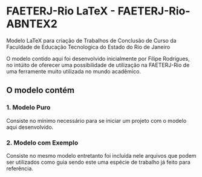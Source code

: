 
# FAETERJ-Rio LaTeX - FAETERJ-Rio-ABNTEX2

Modelo LaTeX para criação de Trabalhos de Conclusão de Curso da Faculdade de Educação Tecnologica do Estado do Rio de Janeiro

O modelo contido aqui foi desenvolvido inicialmente por Filipe Rodrigues, no intúito de oferecer uma possibilidade de utilização na FAETERJ-Rio de uma ferramente muito utilizada no mundo acadêmico. 

## O modelo contém

### 1. Modelo Puro 

Consiste no mínimo necessário para se iniciar um projeto com o modelo aqui desenvolvido.

### 2. Modelo com Exemplo

Consiste no mesmo modelo entretanto foi incluída nele arquivos que podem ser utilizados como guia sendo este uma espécie de trabalho já feito para referência.

